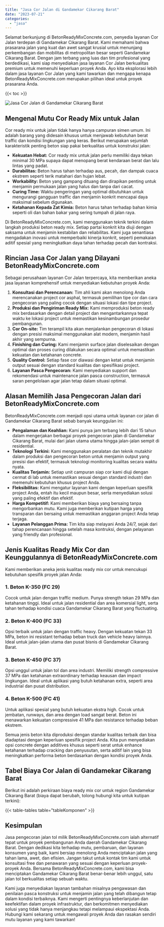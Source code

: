 ```yaml
---
title: "Jasa Cor Jalan di Gandamekar Cikarang Barat"
date: "2023-07-21"
categories: 
  - "jasa"
---
```


Selamat berkunjung di BetonReadyMixConcrete.com, penyedia layanan Cor Jalan terdepan di Gandamekar Cikarang Barat. Kami memahami bahwa prasarana jalan yang kuat dan awet sangat krusial untuk menunjang perkembangan dan mobilitas di metropolitan besar seperti Gandamekar Cikarang Barat. Dengan jam terbang yang luas dan tim profesional yang berdedikasi, kami siap menyediakan jasa layanan Cor Jalan berkualitas premium untuk memenuhi keperluan proyek Anda. Ayo kita eksplorasi lebih dalam jasa layanan Cor Jalan yang kami tawarkan dan mengapa kenapa BetonReadyMixConcrete.com merupakan pilihan ideal untuk proyek prasarana Anda.

{{< toc >}}

![Jasa Cor Jalan di Gandamekar Cikarang Barat](https://betoncor8.github.io/cor/harga-beton-readymix-concrete%20(21).png)

## Mengenal Mutu Cor Ready Mix untuk Jalan

Cor ready mix untuk jalan tidak hanya hanya campuran simen umum. Ini adalah barang yang didesain khusus untuk menjawab kebutuhan berat traffic dan kondisi lingkungan yang keras. Berikut merupakan sejumlah karakteristik penting beton siap pakai berkualitas untuk konstruksi jalan:

- **Kekuatan Hebat:** Cor ready mix untuk jalan perlu memiliki daya tekan minimal 30 MPa supaya dapat menopang berat kendaraan berat dan lalu lintas yang padat.
- **Durabilitas:** Beton harus tahan terhadap aus, pecah, dan dampak cuaca ekstrem seperti terik matahari dan hujan lebat.
- **Workability:** Beton yang gampang dituang dan dirapikan penting untuk menjamin permukaan jalan yang halus dan tanpa dari cacat.
- **Curing Time:** Waktu pengeringan yang optimal dibutuhkan untuk mengurangi gangguan traffic dan menjamin konkrit mencapai daya maksimal sebelum digunakan.
- **Ketahanan Kepada Zat Kimia:** Beton harus tahan terhadap bahan kimia seperti oli dan bahan bakar yang sering tumpah di jalan raya.

Di BetonReadyMixConcrete.com, kami menggunakan teknik terkini dalam langkah produksi beton ready mix. Setiap partai konkrit kita diuji dengan saksama untuk menjamin kestabilan dan reliabilitas. Kami juga senantiasa mengadakan inovasi untuk memperbaiki kinerja konkrit, seperti pemakaian aditif spesial yang meningkatkan daya tahan terhadap pecah dan kontraksi.

## Rincian Jasa Cor Jalan yang Dilayani BetonReadyMixConcrete.com

Sebagai perusahaan layanan Cor Jalan terpercaya, kita memberikan aneka jasa layanan komprehensif untuk menyediakan kebutuhan proyek Anda:

1. **Konsultasi dan Perencanaan:** Tim ahli kami akan menolong Anda merencanakan project cor asphal, termasuk pemilihan tipe cor dan cara pengecoran yang paling cocok dengan situasi lokasi dan tipe project.
2. **Produksi dan Pengiriman Ready Mix:** Kami memproduksi beton ready mix berdasarkan dengan detail project dan mengantarkannya tepat waktu ke lokasi project untuk memastikan kesinambungan prosedur pembangunan.
3. **Cor On-site:** Tim terampil kita akan menjalankan pengecoran di lokasi dengan presisi maksimal menggunakan alat modern, menjamin hasil akhir yang sempurna.
4. **Finishing dan Curing:** Kami menjamin surface jalan diselesaikan dengan optimal dan proses curing dilakukan secara optimal untuk memastikan kekuatan dan ketahanan concrete.
5. **Quality Control:** Setiap fase cor diawasi dengan ketat untuk menjamin output sesuai dengan standard kualitas dan spesifikasi project.
6. **Layanan Pasca Pengecoran:** Kami menyediakan support dan rekomendasi untuk maintenance jalan pasca construction, termasuk saran pengelolaan agar jalan tetap dalam situasi optimal.

## Alasan Memilih Jasa Pengecoran Jalan dari BetonReadyMixConcrete.com

BetonReadyMixConcrete.com menjadi opsi utama untuk layanan cor jalan di Gandamekar Cikarang Barat sebab banyak keunggulan ini:

- **Pengalaman dan Keahlian:** Kami punya jam terbang lebih dari 15 tahun dalam mengerjakan berbagai proyek pengecoran jalan di Gandamekar Cikarang Barat, mulai dari jalan utama utama hingga jalan-jalan sempit di residential.
- **Teknologi Terkini:** Kami menggunakan peralatan dan teknik mutakhir dalam produksi dan pengecoran beton untuk menjamin output yang presisi dan efektif, termasuk teknologi monitoring kualitas secara waktu nyata.
- **Kualitas Terjamin:** Setiap unit campuran siap cor kami diuji dengan cermat di lab untuk memastikan sesuai dengan standard industri dan memenuhi kebutuhan khusus project Anda.
- **Fleksibilitas:** Kami mengatur layanan kami dengan keperluan spesifik project Anda, entah itu kecil maupun besar, serta menyediakan solusi yang paling efektif dan efektif.
- **Harga Kompetitif:** Kami memberikan biaya yang bersaing tanpa mengorbankan mutu. Kami juga memberikan kutipan harga yang transparan dan bersaing untuk memastikan anggaran project Anda tetap terjaga.
- **Layanan Pelanggan Prima:** Tim kita siap melayani Anda 24/7, sejak dari tahap perencanaan hingga setelah masa kontruksi, dengan pelayanan yang friendly dan profesional.

## Jenis Kualitas Ready Mix Cor dan Keunggulannya di BetonReadyMixConcrete.com

Kami memberikan aneka jenis kualitas ready mix cor untuk mencukupi kebutuhan spesifik proyek jalan Anda:

### 1\. Beton K-350 (FC 29)

Cocok untuk jalan dengan traffic medium. Punya strength tekan 29 MPa dan ketahanan tinggi. Ideal untuk jalan residential dan area komersial light, serta tahan terhadap kondisi cuaca Gandamekar Cikarang Barat yang fluctuating.

### 2\. Beton K-400 (FC 33)

Opsi terbaik untuk jalan dengan traffic heavy. Dengan kekuatan tekan 33 MPa, beton ini resistant terhadap beban truck dan vehicle heavy lainnya. Ideal untuk jalan-jalan utama dan pusat bisnis di Gandamekar Cikarang Barat.

### 3\. Beton K-450 (FC 37)

Opsi unggul untuk jalan tol dan area industri. Memiliki strength compressive 37 MPa dan ketahanan extraordinary terhadap keausan dan impact lingkungan. Ideal untuk aplikasi yang butuh ketahanan extra, seperti area industrial dan pusat distribution.

### 4\. Beton K-500 (FC 41)

Untuk aplikasi spesial yang butuh kekuatan ekstra high. Cocok untuk jembatan, runways, dan area dengan load sangat berat. Beton ini menawarkan kekuatan compressive 41 MPa dan resistance terhadap beban ekstrem.

Semua jenis beton kita diproduksi dengan standar kualitas terbaik dan bisa diadaptasi dengan keperluan spesifik project Anda. Kita pun menyediakan opsi concrete dengan additives khusus seperti serat untuk enhance ketahanan terhadap cracking dan penyusutan, serta aditif lain yang bisa meningkatkan performa beton berdasarkan dengan kondisi proyek Anda.

## Tabel Biaya Cor Jalan di Gandamekar Cikarang Barat

Berikut ini adalah perkiraan biaya ready mix cor untuk region Gandamekar Cikarang Barat (biaya dapat berubah, tolong hubungi kita untuk kutipan terkini):

{{< table-tables table="tableKomponen" >}}

## Kesimpulan

Jasa pengecoran jalan tol milik BetonReadyMixConcrete.com ialah alternatif tepat untuk proyek pembangunan Anda daerah Gandamekar Cikarang Barat. Dengan dedikasi kita terhadap mutu, pembaruan, dan layanan konsumen yang baik, kami bersiap menolong Anda menciptakan jalan yang tahan lama, awet, dan efisien. Jangan takut untuk kontak tim kami untuk konsultasi free dan penawaran yang sesuai dengan keperluan proyek-proyek Anda. Bersama BetonReadyMixConcrete.com, kami bisa menciptakan Gandamekar Cikarang Barat benar-benar lebih unggul, satu jalan tol berkualitas setiap sebuah waktu.

Kami juga menyediakan layanan tambahan misalnya pengawasan dan penilaian pasca konstruksi untuk menjamin jalan yang telah dibangun tetap dalam kondisi terbaiknya. Kami mengerti pentingnya keberlanjutan dan keefektifan dalam proyek infrastruktur, dan berkomitmen menyediakan solusi yang tidak hanya menjangkau tetapi melampaui ekspektasi Anda. Hubungi kami sekarang untuk mengawali proyek Anda dan rasakan sendiri mutu layanan yang kami tawarkan!
